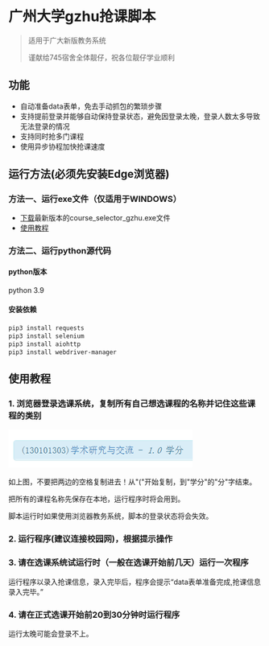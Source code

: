 # 广州大学gzhu抢课脚本

> 适用于广大新版教务系统
>
> 谨献给745宿舍全体靓仔，祝各位靓仔学业顺利

## 功能

- 自动准备data表单，免去手动抓包的繁琐步骤
- 支持提前登录并能够自动保持登录状态，避免因登录太晚，登录人数太多导致无法登录的情况
- 支持同时抢多门课程
- 使用异步协程加快抢课速度

## 运行方法(必须先安装Edge浏览器)

### 方法一、运行exe文件（仅适用于WINDOWS）

- [下载](https://github.com/LihaoLikeOrangeJuice/course_selector_gzhu/releases)最新版本的course_selector_gzhu.exe文件
- [使用教程](#使用教程)

### 方法二、运行python源代码

#### python版本

python 3.9

#### 安装依赖

```shell
pip3 install requests
pip3 install selenium
pip3 install aiohttp
pip3 install webdriver-manager
```

## 使用教程

### 1. 浏览器登录选课系统，复制所有自己想选课程的名称并记住这些课程的类别

![1](assets/1.png)

如上图，不要把两边的空格复制进去！从"("开始复制，到"学分"的"分"字结束。

把所有的课程名称先保存在本地，运行程序时将会用到。

脚本运行时如果使用浏览器教务系统，脚本的登录状态将会失效。

### 2. 运行程序(建议连接校园网)，根据提示操作

### 3. 请在选课系统试运行时（一般在选课开始前几天）运行一次程序

运行程序以录入抢课信息，录入完毕后，程序会提示“data表单准备完成,抢课信息录入完毕。”

### 4. 请在正式选课开始前20到30分钟时运行程序

运行太晚可能会登录不上。
